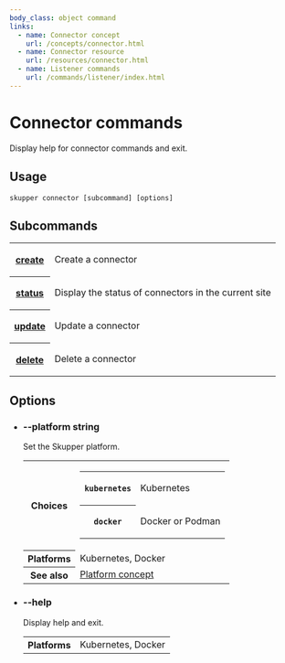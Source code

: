 ```yaml
---
body_class: object command
links:
  - name: Connector concept
    url: /concepts/connector.html
  - name: Connector resource
    url: /resources/connector.html
  - name: Listener commands
    url: /commands/listener/index.html
---
```


# Connector commands

<section>

Display help for connector commands and exit.

</section>

<section>

## Usage

~~~ shell
skupper connector [subcommand] [options]
~~~

</section>

<section>

## Subcommands

<table class="objects">
<tr><th><a href="create.html">create</a></th><td><p>Create a connector</p>
</td></tr>
<tr><th><a href="status.html">status</a></th><td><p>Display the status of connectors in the current site</p>
</td></tr>
<tr><th><a href="update.html">update</a></th><td><p>Update a connector</p>
</td></tr>
<tr><th><a href="delete.html">delete</a></th><td><p>Delete a connector</p>
</td></tr>
</table>

</section>

<section>

## Options

- <h3 id="platform">--platform <span class="attribute-info">string</span></h3>

  Set the Skupper platform.

  <table class="fields"><tr><th>Choices</th><td><table class="choices"><tr><th><code>kubernetes</code></th><td><p>Kubernetes</p>
  </td></tr><tr><th><code>docker</code></th><td><p>Docker or Podman</p>
  </td></tr></table></td><tr><th>Platforms</th><td>Kubernetes, Docker</td><tr><th>See also</th><td><a href="/concepts/platform.html">Platform concept</a></td></table>

- <h3 id="help">--help <span class="attribute-info"></span></h3>

  Display help and exit.

  <table class="fields"><tr><th>Platforms</th><td>Kubernetes, Docker</td></table>

</section>
